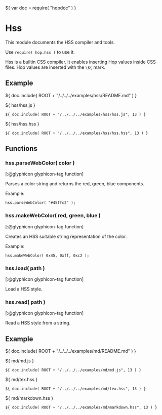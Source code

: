 ${ var doc = require( "hopdoc" ) }

Hss
===

This module documents the HSS compiler and tools.

Use `require( hop.hss )` to use it.

Hss is a builtin CSS compiler. It enables inserting Hop values inside
CSS files. Hop values are inserted with the `\${` mark.

Example
-------

${ doc.include( ROOT + "/../../../examples/hss/README.md" ) }

${ <span class="label label-info">hss/hss.js</span> }

```hopscript
${ doc.include( ROOT + "/../../../examples/hss/hss.js", 13 ) }
```

${ <span class="label label-info">hss/hss.hss</span> }

```hss
${ doc.include( ROOT + "/../../../examples/hss/hss.hss", 13 ) }
```

Functions
---------

### hss.parseWebColor( color ) ###
[:@glyphicon glyphicon-tag function]

Parses a color string and returns the red, green, blue components.

Example:

```hopscript
hss.parseWebColor( "#45ffc2" );

```

### hss.makeWebColor( red, green, blue ) ###
[:@glyphicon glyphicon-tag function]

Creates an HSS suitable string representation of the color.

Example:

```hopscript
hss.makeWebColor( 0x45, 0xff, 0xc2 );

```

### hss.load( path ) ###
[:@glyphicon glyphicon-tag function]

Load a HSS style. 

### hss.read( path ) ###
[:@glyphicon glyphicon-tag function]

Read a HSS style from a string.


Example
-------

${ doc.include( ROOT + "/../../../examples/md/README.md" ) }

${ <span class="label label-info">md/md.js</span> }

```hopscript
${ doc.include( ROOT + "/../../../examples/md/md.js", 13 ) }
```

${ <span class="label label-info">md/tex.hss</span> }

```hss
${ doc.include( ROOT + "/../../../examples/md/tex.hss", 13 ) }
```

${ <span class="label label-info">md/markdown.hss</span> }

```hss
${ doc.include( ROOT + "/../../../examples/md/markdown.hss", 13 ) }
```

